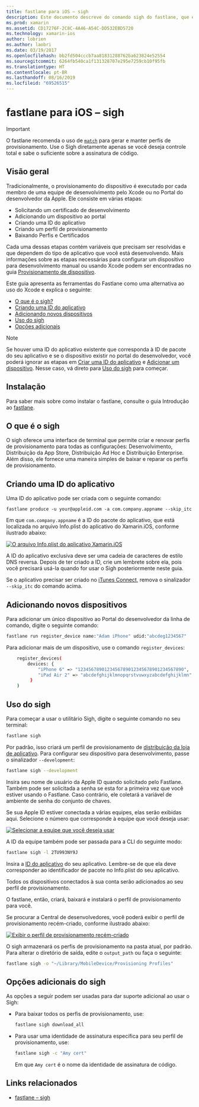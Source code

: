 ```yaml
---
title: fastlane para iOS – sigh
description: Este documento descreve do comando sigh do fastlane, que é usado para criar, renovar e reparar perfis de provisionamento para todas as configurações de build do Xamarin.iOS.
ms.prod: xamarin
ms.assetid: CD17276F-2C8C-4A46-A54C-DD532EBD5720
ms.technology: xamarin-ios
author: lobrien
ms.author: laobri
ms.date: 03/19/2017
ms.openlocfilehash: bb2fd504cccb7aa81831288762ba623824e52554
ms.sourcegitcommit: 6264fb540ca1f131328707e295e7259cb10f95fb
ms.translationtype: HT
ms.contentlocale: pt-BR
ms.lasthandoff: 08/16/2019
ms.locfileid: "69526515"
---
```

# <a name="fastlane-for-ios-sigh"></a>fastlane para iOS – sigh

> [!IMPORTANT]
> O fastlane recomenda o uso de [`match`](~/ios/deploy-test/provisioning/fastlane/match.md) para gerar e manter perfis de provisionamento. Use o Sigh diretamente apenas se você deseja controle total e sabe o suficiente sobre a assinatura de código.

## <a name="overview"></a>Visão geral

Tradicionalmente, o provisionamento do dispositivo é executado por cada membro de uma equipe de desenvolvimento pelo Xcode ou no Portal do desenvolvedor da Apple. Ele consiste em várias etapas:

- Solicitando um certificado de desenvolvimento
- Adicionando um dispositivo ao portal
- Criando uma ID do aplicativo
- Criando um perfil de provisionamento
- Baixando Perfis e Certificados

Cada uma dessas etapas contém variáveis que precisam ser resolvidas e que dependem do tipo de aplicativo que você está desenvolvendo. Mais informações sobre as etapas necessárias para configurar um dispositivo para desenvolvimento manual ou usando Xcode podem ser encontradas no guia [Provisionamento de dispositivo](~/ios/get-started/installation/device-provisioning/index.md).

Este guia apresenta as ferramentas do Fastlane como uma alternativa ao uso do Xcode e explica o seguinte:

- [O que é o sigh?](#whatissigh)
- [Criando uma ID do aplicativo](#appid)
- [Adicionando novos dispositivos](#newdevices)
- [Uso do sigh](#using)
- [Opções adicionais](#options)

> [!NOTE]
> Se houver uma ID do aplicativo existente que corresponda à ID de pacote do seu aplicativo e se o dispositivo existir no portal do desenvolvedor, você poderá ignorar as etapas em [Criar uma ID do aplicativo](#appid) e [Adicionar um dispositivo](#newdevices). Nesse caso, vá direto para [Uso do sigh](#using) para começar.

## <a name="installation"></a>Instalação

Para saber mais sobre como instalar o fastlane, consulte o guia Introdução ao [fastlane](~/ios/deploy-test/provisioning/fastlane/index.md#Installation).

<a name="whatissigh" />

## <a name="what-is-sigh"></a>O que é o sigh

O sigh oferece uma interface de terminal que permite criar e renovar perfis de provisionamento para todas as configurações: Desenvolvimento, Distribuição da App Store, Distribuição Ad Hoc e Distribuição Enterprise. Além disso, ele fornece uma maneira simples de baixar e reparar os perfis de provisionamento.

<a name="appid" />

## <a name="creating-an-app-id"></a>Criando uma ID do aplicativo

Uma ID do aplicativo pode ser criada com o seguinte comando:

```
fastlane produce -u your@appleid.com -a com.company.appname --skip_itc
```

Em que `com.company.appname` é a ID do pacote do aplicativo, que está localizada no arquivo Info.plist do aplicativo do Xamarin.iOS, conforme ilustrado abaixo:

[![](sigh-images/fastlane-image5.png "O arquivo Info.plist do aplicativo Xamarin.iOS")](sigh-images/fastlane-image5.png#lightbox)

A ID do aplicativo exclusiva deve ser uma cadeia de caracteres de estilo DNS reversa. Depois de ter criado a ID, crie um lembrete sobre ela, pois você precisará usá-la quando for usar o Sigh posteriormente neste guia.

Se o aplicativo precisar ser criado no [iTunes Connect](~/ios/deploy-test/app-distribution/app-store-distribution/itunesconnect.md), remova o sinalizador `--skip_itc` do comando acima.

<a name="newdevices" />

## <a name="adding-new-devices"></a>Adicionando novos dispositivos

Para adicionar um único dispositivo ao Portal do desenvolvedor da linha de comando, digite o seguinte comando:

```bash
fastlane run register_device name:"Adam iPhone" udid:"abcdeg1234567"
```

Para adicionar mais de um dispositivo, use o comando `register_devices`:

```bash
    register_devices(
        devices: {
            "iPhone 6" => "1234567890123456789012345678901234567890",
            "iPad Air 2" => "abcdefghijklmnopqrstvuwxyzabcdefghijklmn"
         }
    )
```

<a name="using" />

## <a name="using-sigh"></a>Uso do sigh

Para começar a usar o utilitário Sigh, digite o seguinte comando no seu terminal:

```bash
fastlane sigh
```

Por padrão, isso criará um perfil de provisionamento de [distribuição da loja de aplicativo](~/ios/deploy-test/app-distribution/app-store-distribution/index.md). Para configurar seu dispositivo para desenvolvimento, passe o sinalizador `--development`:

```bash
fastlane sigh --development
```

Insira seu nome de usuário da Apple ID quando solicitado pelo Fastlane. Também pode ser solicitada a senha se esta for a primeira vez que você estiver usando o Fastlane. Caso contrário, ele coletará a variável de ambiente de senha do conjunto de chaves.

Se sua Apple ID estiver conectada a várias equipes, elas serão exibidas aqui. Selecione o número que corresponde à equipe que você deseja usar:

[![](sigh-images/fastlane-image2.png "Selecionar a equipe que você deseja usar")](sigh-images/fastlane-image2.png#lightbox)

A ID da equipe também pode ser passada para a CLI do seguinte modo:

```bash
fastlane sigh -l 2TU993NY9J
```

Insira a [ID do aplicativo](#appid) do seu aplicativo. Lembre-se de que ela deve corresponder ao identificador de pacote no Info.plist do seu aplicativo.

Todos os dispositivos conectados à sua conta serão adicionados ao seu perfil de provisionamento.

O fastlane, então, criará, baixará e instalará o perfil de provisionamento para você.

Se procurar a Central de desenvolvedores, você poderá exibir o perfil de provisionamento recém-criado, conforme ilustrado abaixo:

[![](sigh-images/fastlane-image10.png "Exibir o perfil de provisionamento recém-criado")](sigh-images/fastlane-image10.png#lightbox)

O sigh armazenará os perfis de provisionamento na pasta atual, por padrão. Para alterar o diretório de saída, edite o `output_path` ou faça o seguinte:

```bash
fastlane sigh -o "~/Library/MobileDevice/Provisioning Profiles"
```

<a name="options" />

## <a name="sigh-additional-options"></a>Opções adicionais do sigh

As opções a seguir podem ser usadas para dar suporte adicional ao usar o Sigh:

- Para baixar todos os perfis de provisionamento, use:

    ```bash
    fastlane sigh download_all
    ```

- Para usar uma identidade de assinatura específica para seu perfil de provisionamento, use:

    ```bash
    fastlane sigh -c "Amy cert"
    ```
    
    Em que `Amy cert` é o nome da identidade de assinatura de código.


## <a name="related-links"></a>Links relacionados

- [fastlane – sigh](https://github.com/fastlane/fastlane/tree/master/sigh#readme)

